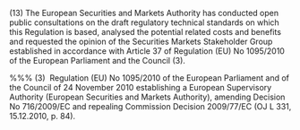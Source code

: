 (13) The European Securities and Markets Authority has conducted open public consultations on the draft regulatory technical standards on which this Regulation is based, analysed the potential related costs and benefits and requested the opinion of the Securities Markets Stakeholder Group established in accordance with Article 37 of Regulation (EU) No 1095/2010 of the European Parliament and the Council (3).

%%% (3)  Regulation (EU) No 1095/2010 of the European Parliament and of the Council of 24 November 2010 establishing a European Supervisory Authority (European Securities and Markets Authority), amending Decision No 716/2009/EC and repealing Commission Decision 2009/77/EC (OJ L 331, 15.12.2010, p. 84).
